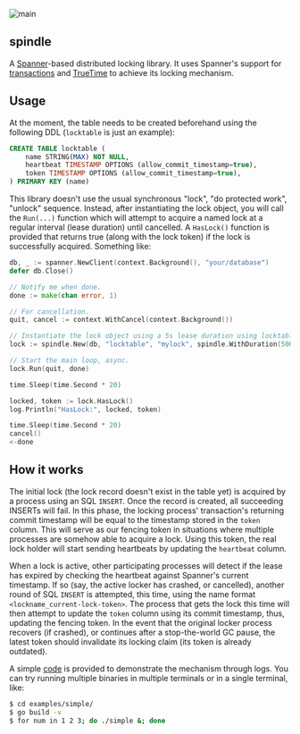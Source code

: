 ![main](https://github.com/flowerinthenight/spindle/workflows/main/badge.svg)

## spindle
A [Spanner](https://cloud.google.com/spanner/)-based distributed locking library. It uses Spanner's support for [transactions](https://cloud.google.com/spanner/docs/transactions) and [TrueTime](https://cloud.google.com/spanner/docs/true-time-external-consistency) to achieve its locking mechanism.

## Usage
At the moment, the table needs to be created beforehand using the following DDL (`locktable` is just an example):
```SQL
CREATE TABLE locktable (
    name STRING(MAX) NOT NULL,
    heartbeat TIMESTAMP OPTIONS (allow_commit_timestamp=true),
    token TIMESTAMP OPTIONS (allow_commit_timestamp=true),
) PRIMARY KEY (name)
```

This library doesn't use the usual synchronous "lock", "do protected work", "unlock" sequence. Instead, after instantiating the lock object, you will call the `Run(...)` function which will attempt to acquire a named lock at a regular interval (lease duration) until cancelled. A `HasLock()` function is provided that returns true (along with the lock token) if the lock is successfully acquired. Something like:

```go
db, _ := spanner.NewClient(context.Background(), "your/database")
defer db.Close()

// Notify me when done.
done := make(chan error, 1)

// For cancellation.
quit, cancel := context.WithCancel(context.Background())

// Instantiate the lock object using a 5s lease duration using locktable above.
lock := spindle.New(db, "locktable", "mylock", spindle.WithDuration(5000))

// Start the main loop, async.
lock.Run(quit, done)

time.Sleep(time.Second * 20)

locked, token := lock.HasLock()
log.Println("HasLock:", locked, token)

time.Sleep(time.Second * 20)
cancel()
<-done
```

## How it works
The initial lock (the lock record doesn't exist in the table yet) is acquired by a process using an SQL `INSERT`. Once the record is created, all succeeding INSERTs will fail. In this phase, the locking process' transaction's returning commit timestamp will be equal to the timestamp stored in the `token` column. This will serve as our fencing token in situations where multiple processes are somehow able to acquire a lock. Using this token, the real lock holder will start sending heartbeats by updating the `heartbeat` column.

When a lock is active, other participating processes will detect if the lease has expired by checking the heartbeat against Spanner's current timestamp. If so (say, the active locker has crashed, or cancelled), another round of SQL `INSERT` is attempted, this time, using the name format `<lockname_current-lock-token>`. The process that gets the lock this time will then attempt to update the `token` column using its commit timestamp, thus, updating the fencing token. In the event that the original locker process recovers (if crashed), or continues after a stop-the-world GC pause, the latest token should invalidate its locking claim (its token is already outdated).

A simple [code](./examples/simple/main.go) is provided to demonstrate the mechanism through logs. You can try running multiple binaries in multiple terminals or in a single terminal, like:

```bash
$ cd examples/simple/
$ go build -v
$ for num in 1 2 3; do ./simple &; done
```
